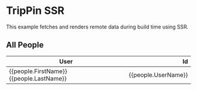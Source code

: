 <script setup>
  import { data } from '@theme/loaders/trippin.data.js'
</script>

# TripPin SSR
This example fetches and renders remote data during build time using SSR.

## All People

<table>
  <thead><tr><th>User</th><th style="text-align:end;">Id</th></tr></thead>
  <tbody>
    <tr v-for="people of data.value">
      <td>{{people.FirstName}} {{people.LastName}}</td>
      <td style="text-align:end;">{{people.UserName}}</td>
    </tr>
  </tbody>
</table>

